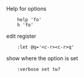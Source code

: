 Help for options

        help 'fo'
        h 'fo'

edit register

        :let @q='<c-r><c-r>q'


show where the option is set

        :verbose set tw?
